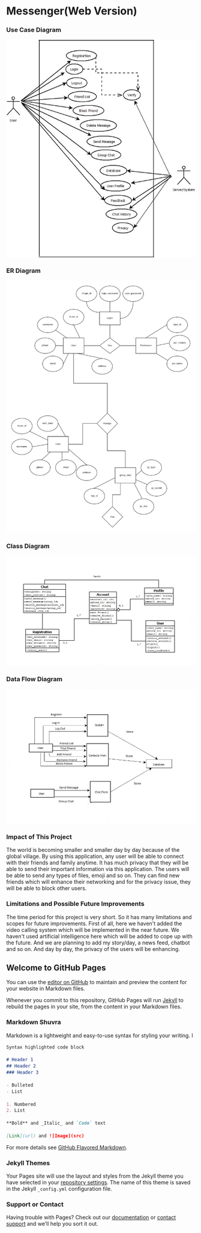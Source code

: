 # Messenger(Web Version)
### Use Case Diagram
![use case diagram](Images/use-case.jpg)
### ER Diagram
![ER Diagram](Images/ER.png)
### Class Diagram
![Class Diagram](Images/class.jpg)
### Data Flow Diagram
![Data Flow Diagram](Images/Dataflow.jpg)
### Impact of This Project

The world is becoming smaller and smaller day by day because of the global village. By using this application, any user will be able to connect with their friends and family anytime. It has much privacy that they will be able to send their important information via this application. The users will be able to send any types of files, emoji and so on. They can find new friends which will enhance their networking and for the privacy issue, they will be able to block other users.

### Limitations and Possible Future Improvements

The time period for this project is very short. So it has many limitations and scopes for future improvements. First of all, here we haven't added the video calling system which will be implemented in the near future. We haven't used artificial intelligence here which will be added to cope up with the future. And we are planning to add my story/day, a news feed, chatbot and so on. And day by day, the privacy of the users will be enhancing.
































## Welcome to GitHub Pages

You can use the [editor on GitHub](https://github.com/shuvra59/Messenger-Web-Version-/edit/master/README.md) to maintain and preview the content for your website in Markdown files.

Whenever you commit to this repository, GitHub Pages will run [Jekyll](https://jekyllrb.com/) to rebuild the pages in your site, from the content in your Markdown files.

### Markdown Shuvra

Markdown is a lightweight and easy-to-use syntax for styling your writing. I

```markdown
Syntax highlighted code block

# Header 1
## Header 2
### Header 3

- Bulleted
- List

1. Numbered
2. List

**Bold** and _Italic_ and `Code` text

[Link](url) and ![Image](src)
```

For more details see [GitHub Flavored Markdown](https://guides.github.com/features/mastering-markdown/).

### Jekyll Themes

Your Pages site will use the layout and styles from the Jekyll theme you have selected in your [repository settings](https://github.com/shuvra59/Messenger-Web-Version-/settings). The name of this theme is saved in the Jekyll `_config.yml` configuration file.

### Support or Contact

Having trouble with Pages? Check out our [documentation](https://help.github.com/categories/github-pages-basics/) or [contact support](https://github.com/contact) and we’ll help you sort it out.
